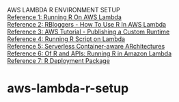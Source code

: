 
AWS LAMBDA R ENVIRONMENT SETUP\
[Reference 1: Running R On AWS Lambda](https://medium.com/bakdata/running-r-on-aws-lambda-9d40643551a6)\
[Reference 2: RBloggers - How To Use R In AWS Lambda](https://www.r-bloggers.com/how-to-use-r-in-aws-lambda/)\
[Reference 3: AWS Tutorial - Publishing a Custom Runtime](https://docs.aws.amazon.com/lambda/latest/dg/runtimes-walkthrough.html) \
[Reference 4: Running R Script on Lambda](https://medium.com/veltra-engineering/running-r-script-on-aws-lambda-custom-runtime-3a87403dcb) \
[Reference 5: Serverless Container-aware ARchitectures](https://github.com/grycap/scar/tree/master/examples/r) \
[Reference 6: Of R and APIs: Running R in Amazon Lambda](https://numeract.github.io/aws-lambda-r/#1) \
[Reference 7: R Deployment Package](https://github.com/numeract/aws-lambda-r/blob/master/scripts/13_create_deployment_package.sh)


	
# aws-lambda-r-setup

